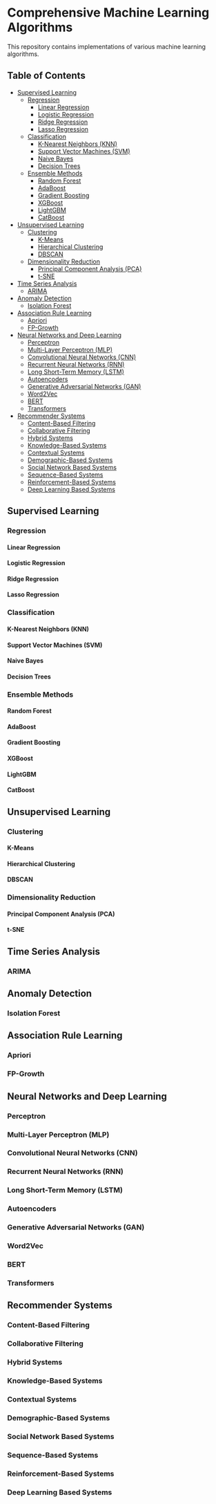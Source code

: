 # Comprehensive Machine Learning Algorithms

This repository contains implementations of various machine learning algorithms.

## Table of Contents

- [Supervised Learning](#supervised-learning)
  - [Regression](#regression)
    - [Linear Regression](#linear-regression)
    - [Logistic Regression](#logistic-regression)
    - [Ridge Regression](#ridge-regression)
    - [Lasso Regression](#lasso-regression)
  - [Classification](#classification)
    - [K-Nearest Neighbors (KNN)](#k-nearest-neighbors-(knn))
    - [Support Vector Machines (SVM)](#support-vector-machines-(svm))
    - [Naive Bayes](#naive-bayes)
    - [Decision Trees](#decision-trees)
  - [Ensemble Methods](#ensemble-methods)
    - [Random Forest](#random-forest)
    - [AdaBoost](#adaboost)
    - [Gradient Boosting](#gradient-boosting)
    - [XGBoost](#xgboost)
    - [LightGBM](#lightgbm)
    - [CatBoost](#catboost)
- [Unsupervised Learning](#unsupervised-learning)
  - [Clustering](#clustering)
    - [K-Means](#k-means)
    - [Hierarchical Clustering](#hierarchical-clustering)
    - [DBSCAN](#dbscan)
  - [Dimensionality Reduction](#dimensionality-reduction)
    - [Principal Component Analysis (PCA)](#principal-component-analysis-(pca))
    - [t-SNE](#t-sne)
- [Time Series Analysis](#time-series-analysis)
  - [ARIMA](#arima)
- [Anomaly Detection](#anomaly-detection)
  - [Isolation Forest](#isolation-forest)
- [Association Rule Learning](#association-rule-learning)
  - [Apriori](#apriori)
  - [FP-Growth](#fp-growth)
- [Neural Networks and Deep Learning](#neural-networks-and-deep-learning)
  - [Perceptron](#perceptron)
  - [Multi-Layer Perceptron (MLP)](#multi-layer-perceptron-(mlp))
  - [Convolutional Neural Networks (CNN)](#convolutional-neural-networks-(cnn))
  - [Recurrent Neural Networks (RNN)](#recurrent-neural-networks-(rnn))
  - [Long Short-Term Memory (LSTM)](#long-short-term-memory-(lstm))
  - [Autoencoders](#autoencoders)
  - [Generative Adversarial Networks (GAN)](#generative-adversarial-networks-(gan))
  - [Word2Vec](#word2vec)
  - [BERT](#bert)
  - [Transformers](#transformers)
- [Recommender Systems](#recommender-systems)
  - [Content-Based Filtering](#content-based-filtering)
  - [Collaborative Filtering](#collaborative-filtering)
  - [Hybrid Systems](#hybrid-systems)
  - [Knowledge-Based Systems](#knowledge-based-systems)
  - [Contextual Systems](#contextual-systems)
  - [Demographic-Based Systems](#demographic-based-systems)
  - [Social Network Based Systems](#social-network-based-systems)
  - [Sequence-Based Systems](#sequence-based-systems)
  - [Reinforcement-Based Systems](#reinforcement-based-systems)
  - [Deep Learning Based Systems](#deep-learning-based-systems)
 
## Supervised Learning

### Regression

#### Linear Regression

#### Logistic Regression

#### Ridge Regression

#### Lasso Regression

### Classification

#### K-Nearest Neighbors (KNN)

#### Support Vector Machines (SVM)

#### Naive Bayes

#### Decision Trees

### Ensemble Methods

#### Random Forest

#### AdaBoost

#### Gradient Boosting

#### XGBoost

#### LightGBM

#### CatBoost

## Unsupervised Learning

### Clustering

#### K-Means

#### Hierarchical Clustering

#### DBSCAN

### Dimensionality Reduction

#### Principal Component Analysis (PCA)

#### t-SNE

## Time Series Analysis

### ARIMA

## Anomaly Detection

### Isolation Forest

## Association Rule Learning

### Apriori

### FP-Growth

## Neural Networks and Deep Learning

### Perceptron

### Multi-Layer Perceptron (MLP)

### Convolutional Neural Networks (CNN)

### Recurrent Neural Networks (RNN)

### Long Short-Term Memory (LSTM)

### Autoencoders

### Generative Adversarial Networks (GAN)

### Word2Vec

### BERT

### Transformers

## Recommender Systems

### Content-Based Filtering

### Collaborative Filtering

### Hybrid Systems

### Knowledge-Based Systems

### Contextual Systems

### Demographic-Based Systems

### Social Network Based Systems

### Sequence-Based Systems

### Reinforcement-Based Systems

### Deep Learning Based Systems
